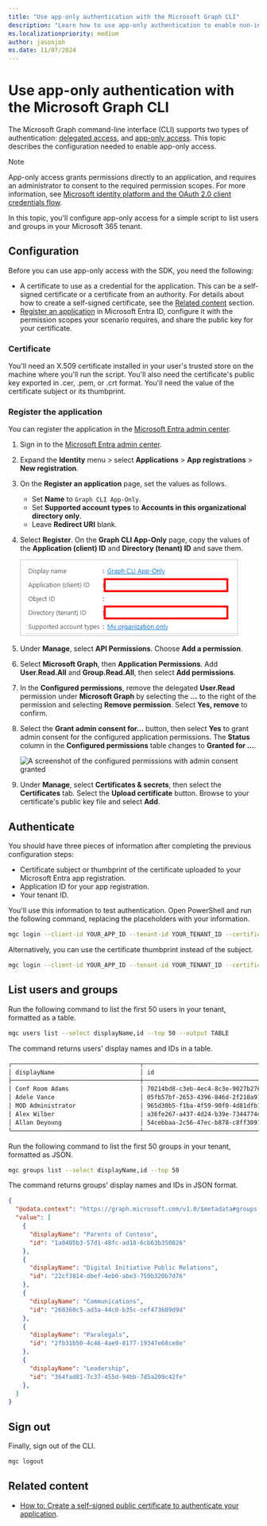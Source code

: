 ```yaml
---
title: "Use app-only authentication with the Microsoft Graph CLI"
description: "Learn how to use app-only authentication to enable non-interactive scenarios with the Microsoft Graph command-line interface."
ms.localizationpriority: medium
author: jasonjoh
ms.date: 11/07/2024
---
```


# Use app-only authentication with the Microsoft Graph CLI

The Microsoft Graph command-line interface (CLI) supports two types of authentication: [delegated access](../auth-v2-user.md), and [app-only access](../auth-v2-service.md). This topic describes the configuration needed to enable app-only access.

> [!NOTE]
> App-only access grants permissions directly to an application, and requires an administrator to consent to the required permission scopes. For more information, see [Microsoft identity platform and the OAuth 2.0 client credentials flow](/azure/active-directory/develop/v2-oauth2-client-creds-grant-flow).

In this topic, you'll configure app-only access for a simple script to list users and groups in your Microsoft 365 tenant.

## Configuration

Before you can use app-only access with the SDK, you need the following:

- A certificate to use as a credential for the application. This can be a self-signed certificate or a certificate from an authority. For details about how to create a self-signed certificate, see the [Related content](#related-content) section.
- [Register an application](/azure/active-directory/develop/app-objects-and-service-principals) in Microsoft Entra ID, configure it with the permission scopes your scenario requires, and share the public key for your certificate.

### Certificate

You'll need an X.509 certificate installed in your user's trusted store on the machine where you'll run the script. You'll also need the certificate's public key exported in .cer, .pem, or .crt format. You'll need the value of the certificate subject or its thumbprint.

### Register the application

You can register the application in the [Microsoft Entra admin center](https://entra.microsoft.com).

1. Sign in to the [Microsoft Entra admin center](https://entra.microsoft.com).

1. Expand the **Identity** menu > select **Applications** > **App registrations** > **New registration**.

1. On the **Register an application** page, set the values as follows.

    - Set **Name** to `Graph CLI App-Only`.
    - Set **Supported account types** to **Accounts in this organizational directory only**.
    - Leave **Redirect URI** blank.

1. Select **Register**. On the **Graph CLI App-Only** page, copy the values of the **Application (client) ID** and **Directory (tenant) ID** and save them.

    ![A screenshot of the application ID of the new app registration](../images/cli/aad-application-id.png)

1. Under **Manage**, select **API Permissions**. Choose **Add a permission**.

1. Select **Microsoft Graph**, then **Application Permissions**. Add **User.Read.All** and **Group.Read.All**, then select **Add permissions**.

1. In the **Configured permissions**, remove the delegated **User.Read** permission under **Microsoft Graph** by selecting the **...** to the right of the permission and selecting **Remove permission**. Select **Yes, remove** to confirm.

1. Select the **Grant admin consent for...** button, then select **Yes** to grant admin consent for the configured application permissions. The **Status** column in the **Configured permissions** table changes to **Granted for ...**.

    ![A screenshot of the configured permissions with admin consent granted](../images/cli/configured-permissions.png)

1. Under **Manage**, select **Certificates & secrets**, then select the **Certificates** tab. Select the **Upload certificate** button. Browse to your certificate's public key file and select **Add**.

## Authenticate

You should have three pieces of information after completing the previous configuration steps:

- Certificate subject or thumbprint of the certificate uploaded to your Microsoft Entra app registration.
- Application ID for your app registration.
- Your tenant ID.

You'll use this information to test authentication. Open PowerShell and run the following command, replacing the placeholders with your information.

```bash
mgc login --client-id YOUR_APP_ID --tenant-id YOUR_TENANT_ID --certificate-name "YOUR_CERT_SUBJECT" --strategy ClientCertificate
```

Alternatively, you can use the certificate thumbprint instead of the subject.

```bash
mgc login --client-id YOUR_APP_ID --tenant-id YOUR_TENANT_ID --certificate-thumb-print "YOUR_CERT_THUMBPRINT" --strategy ClientCertificate
```

## List users and groups

Run the following command to list the first 50 users in your tenant, formatted as a table.

```bash
mgc users list --select displayName,id --top 50 --output TABLE
```

The command returns users' display names and IDs in a table.

```bash
┌────────────────────────────────────┬──────────────────────────────────────────────────┐
│ displayName                        │ id                                               │
├────────────────────────────────────┼──────────────────────────────────────────────────┤
│ Conf Room Adams                    │ 70214bd8-c3eb-4ec4-8c3e-9027b2764c52             │
│ Adele Vance                        │ 05fb57bf-2653-4396-846d-2f210a91d9cf             │
│ MOD Administrator                  │ 965d30b5-f1ba-4f59-90f0-4d81dfb1aa42             │
│ Alex Wilber                        │ a36fe267-a437-4d24-b39e-7344774d606c             │
│ Allan Deyoung                      │ 54cebbaa-2c56-47ec-b878-c8ff309746b0             │
└────────────────────────────────────┴──────────────────────────────────────────────────┘
```

Run the following command to list the first 50 groups in your tenant, formatted as JSON.

```bash
mgc groups list --select displayName,id --top 50
```

The command returns groups' display names and IDs in JSON format.

```json
{
  "@odata.context": "https://graph.microsoft.com/v1.0/$metadata#groups(displayName,id)",
  "value": [
    {
      "displayName": "Parents of Contoso",
      "id": "1a0405b3-57d1-48fc-ad18-6cb63b350826"
    },
    {
      "displayName": "Digital Initiative Public Relations",
      "id": "22cf3814-dbef-4eb0-abe3-759b320b7d76"
    },
    {
      "displayName": "Communications",
      "id": "268360c5-ad3a-44c0-b35c-cef473609d9d"
    },
    {
      "displayName": "Paralegals",
      "id": "2fb31b50-4c46-4ae9-8177-19347e68ce8e"
    },
    {
      "displayName": "Leadership",
      "id": "364fad81-7c37-455d-94bb-7d5a209c42fe"
    },
  ]
}
```

## Sign out

Finally, sign out of the CLI.

```bash
mgc logout
```

## Related content

- [How to: Create a self-signed public certificate to authenticate your application](/azure/active-directory/develop/howto-create-self-signed-certificate).
